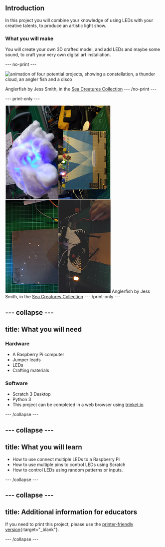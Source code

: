 ## Introduction

In this project you will combine your knowledge of using LEDs with your creative talents, to produce an artistic light show.

### What you will make

You will create your own 3D crafted model, and add LEDs and maybe some sound, to craft your very own digital art installation.

--- no-print ---

![animation of four potential projects, showing a constellation, a thunder cloud, an angler fish and a disco](images/showcase.gif)

Anglerfish by Jess Smith, in the [Sea Creatures Collection](https://thenounproject.com/spess.22/collection/sea-creatures)
--- /no-print ---

--- print-only ---

![four potential projects, showing a constellation, a thunder cloud, an angler fish and a disco](images/showcase.png)
Anglerfish by Jess Smith, in the [Sea Creatures Collection](https://thenounproject.com/spess.22/collection/sea-creatures)
--- /print-only ---

--- collapse ---
---
title: What you will need
---
### Hardware

+ A Raspberry Pi computer
+ Jumper leads
+ LEDs
+ Crafting materials

### Software

+ Scratch 3 Desktop
+ Python 3
+ This project can be completed in a web browser using [trinket.io](https://trinket.io/)

--- /collapse ---

--- collapse ---
---
title: What you will learn
---

+ How to use connect multiple LEDs to a Raspberry Pi
+ How to use multiple pins to control LEDs using Scratch
+ How to control LEDs using random patterns or inputs.

--- /collapse ---

--- collapse ---
---
title: Additional information for educators
---

If you need to print this project, please use the [printer-friendly version](https://projects.raspberrypi.org/en/projects/projectName/print){:target="_blank"}.

--- /collapse ---
